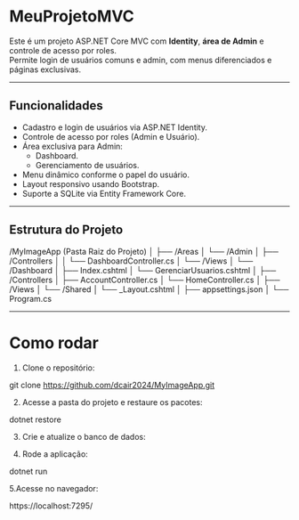 # MeuProjetoMVC

Este é um projeto ASP.NET Core MVC com **Identity**, **área de Admin** e controle de acesso por roles.  
Permite login de usuários comuns e admin, com menus diferenciados e páginas exclusivas.

---

## Funcionalidades

- Cadastro e login de usuários via ASP.NET Identity.
- Controle de acesso por roles (Admin e Usuário).
- Área exclusiva para Admin:
  - Dashboard.
  - Gerenciamento de usuários.
- Menu dinâmico conforme o papel do usuário.
- Layout responsivo usando Bootstrap.
- Suporte a SQLite via Entity Framework Core.

---

## Estrutura do Projeto

/MyImageApp (Pasta Raiz do Projeto)
│
├── /Areas
│   └── /Admin
│       ├── /Controllers
│       │   └── DashboardController.cs
│       └── /Views
│           └── /Dashboard
│               ├── Index.cshtml
│               └── GerenciarUsuarios.cshtml
│
├── /Controllers
│   ├── AccountController.cs
│   └── HomeController.cs
│
├── /Views
│   └── /Shared
│       └── _Layout.cshtml
│
├── appsettings.json
│
└── Program.cs



---

# Como rodar

1. Clone o repositório:


git clone https://github.com/dcair2024/MyImageApp.git

2. Acesse a pasta do projeto e restaure os pacotes:

dotnet restore

3. Crie e atualize o banco de dados:

4. Rode a aplicação:

dotnet run

5.Acesse no navegador:

https://localhost:7295/







